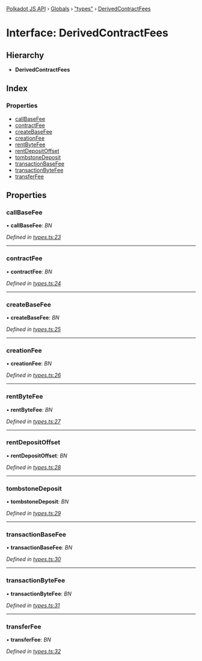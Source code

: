 [Polkadot JS API](../README.md) › [Globals](../globals.md) › ["types"](../modules/_types_.md) › [DerivedContractFees](_types_.derivedcontractfees.md)

# Interface: DerivedContractFees

## Hierarchy

* **DerivedContractFees**

## Index

### Properties

* [callBaseFee](_types_.derivedcontractfees.md#callbasefee)
* [contractFee](_types_.derivedcontractfees.md#contractfee)
* [createBaseFee](_types_.derivedcontractfees.md#createbasefee)
* [creationFee](_types_.derivedcontractfees.md#creationfee)
* [rentByteFee](_types_.derivedcontractfees.md#rentbytefee)
* [rentDepositOffset](_types_.derivedcontractfees.md#rentdepositoffset)
* [tombstoneDeposit](_types_.derivedcontractfees.md#tombstonedeposit)
* [transactionBaseFee](_types_.derivedcontractfees.md#transactionbasefee)
* [transactionByteFee](_types_.derivedcontractfees.md#transactionbytefee)
* [transferFee](_types_.derivedcontractfees.md#transferfee)

## Properties

###  callBaseFee

• **callBaseFee**: *BN*

*Defined in [types.ts:23](https://github.com/polkadot-js/api/blob/e17572d/packages/api-derive/src/types.ts#L23)*

___

###  contractFee

• **contractFee**: *BN*

*Defined in [types.ts:24](https://github.com/polkadot-js/api/blob/e17572d/packages/api-derive/src/types.ts#L24)*

___

###  createBaseFee

• **createBaseFee**: *BN*

*Defined in [types.ts:25](https://github.com/polkadot-js/api/blob/e17572d/packages/api-derive/src/types.ts#L25)*

___

###  creationFee

• **creationFee**: *BN*

*Defined in [types.ts:26](https://github.com/polkadot-js/api/blob/e17572d/packages/api-derive/src/types.ts#L26)*

___

###  rentByteFee

• **rentByteFee**: *BN*

*Defined in [types.ts:27](https://github.com/polkadot-js/api/blob/e17572d/packages/api-derive/src/types.ts#L27)*

___

###  rentDepositOffset

• **rentDepositOffset**: *BN*

*Defined in [types.ts:28](https://github.com/polkadot-js/api/blob/e17572d/packages/api-derive/src/types.ts#L28)*

___

###  tombstoneDeposit

• **tombstoneDeposit**: *BN*

*Defined in [types.ts:29](https://github.com/polkadot-js/api/blob/e17572d/packages/api-derive/src/types.ts#L29)*

___

###  transactionBaseFee

• **transactionBaseFee**: *BN*

*Defined in [types.ts:30](https://github.com/polkadot-js/api/blob/e17572d/packages/api-derive/src/types.ts#L30)*

___

###  transactionByteFee

• **transactionByteFee**: *BN*

*Defined in [types.ts:31](https://github.com/polkadot-js/api/blob/e17572d/packages/api-derive/src/types.ts#L31)*

___

###  transferFee

• **transferFee**: *BN*

*Defined in [types.ts:32](https://github.com/polkadot-js/api/blob/e17572d/packages/api-derive/src/types.ts#L32)*
